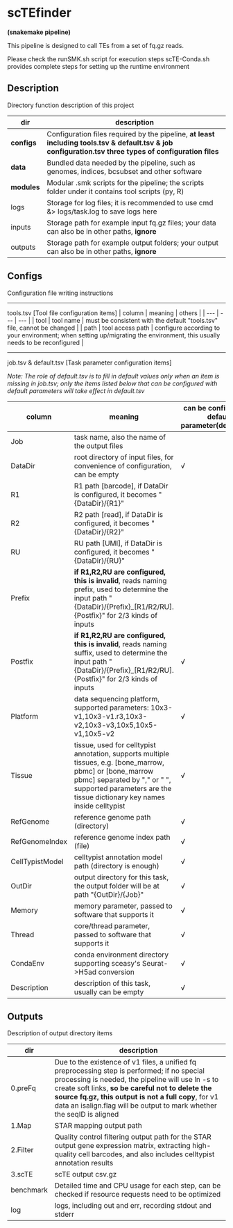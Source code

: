 # scTEfinder 
__(snakemake pipeline)__

This pipeline is designed to call TEs from a set of fq.gz reads.

Please check the runSMK.sh script for execution steps
scTE-Conda.sh provides complete steps for setting up the runtime environment

## Description

Directory function description of this project

| dir | description |
| --- | --- |
| __configs__ | Configuration files required by the pipeline, __at least including tools.tsv & default.tsv & job configuration.tsv three types of configuration files__ |
| __data__ | Bundled data needed by the pipeline, such as genomes, indices, bcsubset and other software |
| __modules__ | Modular .smk scripts for the pipeline; the scripts folder under it contains tool scripts (py, R) | 
| logs | Storage for log files; it is recommended to use cmd &> logs/task.log to save logs here |
| inputs | Storage path for example input fq.gz files; your data can also be in other paths, __ignore__ |
| outputs | Storage path for example output folders; your output can also be in other paths, __ignore__ |

## Configs

Configuration file writing instructions

---

tools.tsv [Tool file configuration items]
| column | meaning | others |
| --- | --- | --- |
| tool | tool name | must be consistent with the default "tools.tsv" file, cannot be changed |
| path | tool access path | configure according to your environment; when setting up/migrating the environment, this usually needs to be reconfigured |

---

job.tsv & default.tsv [Task parameter configuration items]

_Note: The role of default.tsv is to fill in default values only when an item is missing in job.tsv; only the items listed below that can be configured with default parameters will take effect in default.tsv_

| column | meaning | can be configured as default parameter(default.tsv) |
| --- | --- | --- |
| Job | task name, also the name of the output files |  |
| DataDir | root directory of input files, for convenience of configuration, can be empty | √ |
| R1 | R1 path [barcode], if DataDir is configured, it becomes "{DataDir}/{R1}"	 |  |
| R2 | R2 path [read], if DataDir is configured, it becomes "{DataDir}/{R2}" |  |
| RU | RU path [UMI], if DataDir is configured, it becomes "{DataDir}/{RU}" |  |
| Prefix | __if R1,R2,RU are configured, this is invalid__, reads naming prefix, used to determine the input path "{DataDir}/{Prefix}_[R1/R2/RU].{Postfix}" for 2/3 kinds of inputs |  |
| Postfix | __if R1,R2,RU are configured, this is invalid__, reads naming suffix, used to determine the input path "{DataDir}/{Prefix}_[R1/R2/RU].{Postfix}" for 2/3 kinds of inputs | √ |
| Platform | data sequencing platform, supported parameters: 10x3-v1,10x3-v1.r3,10x3-v2,10x3-v3,10x5,10x5-v1,10x5-v2 | √ |
| Tissue | tissue, used for celltypist annotation, supports multiple tissues, e.g. [bone_marrow, pbmc] or [bone_marrow pbmc] separated by "," or " ", supported parameters are the tissue dictionary key names inside celltypist | √ |
| RefGenome | reference genome path (directory) | √ |
| RefGenomeIndex | reference genome index path (file) | √ |
| CellTypistModel | celltypist annotation model path (directory is enough) | √ |
| OutDir | output directory for this task, the output folder will be at path "{OutDir}/{Job}" | √ |
| Memory | memory parameter, passed to software that supports it | √ |
| Thread | core/thread parameter, passed to software that supports it | √ |
| CondaEnv | conda environment directory supporting sceasy's Seurat->H5ad conversion | √ |
| Description | description of this task, usually can be empty | √ |


## Outputs

Description of output directory items

| dir | description |
| --- | --- |
| 0.preFq | Due to the existence of v1 files, a unified fq preprocessing step is performed; if no special processing is needed, the pipeline will use ln -s to create soft links, __so be careful not to delete the source fq.gz, this output is not a full copy__, for v1 data an isalign.flag will be output to mark whether the seqID is aligned |
| 1.Map | STAR mapping output path |
| 2.Filter | Quality control filtering output path for the STAR output gene expression matrix, extracting high-quality cell barcodes, and also includes celltypist annotation results |
| 3.scTE | scTE output csv.gz |
| benchmark | Detailed time and CPU usage for each step, can be checked if resource requests need to be optimized |
| log | logs, including out and err, recording stdout and stderr |


